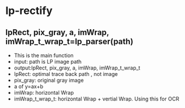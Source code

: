 # lp-rectify
## lpRect, pix_gray, a, imWrap, imWrap_t_wrap_t=lp_parser(path)
* This is the main function
* input: path is LP image path
* output:lpRect, pix_gray, a, imWrap, imWrap_t_wrap_t
 * lpRect: optimal trace back path , not image
 * pix_gray: original gray image
 * a of y=ax+b
 * imWrap: horizontal Wrap
 * imWrap_t_wrap_t: horizontal Wrap + vertial Wrap. Using this for OCR
 